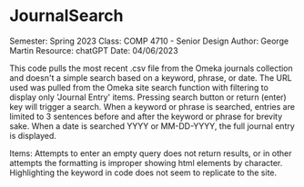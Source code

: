 # JournalSearch

 Semester: Spring 2023
 Class: COMP 4710 - Senior Design
 Author: George Martin
 Resource: chatGPT
 Date: 04/06/2023

 This code pulls the most recent .csv file from the Omeka journals collection and doesn't a simple search based on a keyword, phrase, or date. 
 The URL used was pulled from the Omeka site search function with filtering to display only 'Journal Entry' items. 
 Pressing search button or return (enter) key will trigger a search. 
 When a keyword or phrase is searched, entries are limited to 3 sentences before and after the keyword or phrase for brevity sake.
 When a date is searched YYYY or MM-DD-YYYY, the full journal entry is displayed. 

 Items:
 Attempts to enter an empty query does not return results, or in other attempts the formatting is improper showing html elements by character.
 Highlighting the keyword in code does not seem to replicate to the site.
